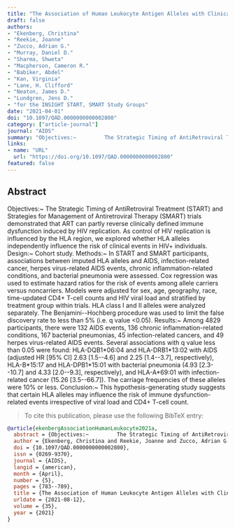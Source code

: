 ```yaml
---
title: "The Association of Human Leukocyte Antigen Alleles with Clinical Disease Progression in HIV-positive Cohorts with Varied Treatment Strategies"
draft: false
authors:
- "Ekenberg, Christina"
- "Reekie, Joanne"
- "Zucco, Adrian G."
- "Murray, Daniel D."
- "Sharma, Shweta"
- "Macpherson, Cameron R."
- "Babiker, Abdel"
- "Kan, Virginia"
- "Lane, H. Clifford"
- "Neaton, James D."
- "Lundgren, Jens D."
- "for the INSIGHT START, SMART Study Groups"
date: "2021-04-01"
doi: "10.1097/QAD.0000000000002800"
category: ["article-journal"]
journal: "AIDS"
summary: "Objectives:~         The Strategic Timing of AntiRetroviral Treatment (START) and Strategies for Management of Antiretroviral Therapy (SMART) trials demonstrated that ART can partly reverse clinically defined immune dysfunction induced by HIV replication. As control of HIV replication is influenced by the HLA region, we explored whether HLA alleles independently influence the risk of clinical events in HIV+ individuals.         Design:~         Cohort study.         Methods:~         In START and SMART participants, associations between imputed HLA alleles and AIDS, infection-related cancer, herpes virus-related AIDS events, chronic inflammation-related conditions, and bacterial pneumonia were assessed. Cox regression was used to estimate hazard ratios for the risk of events among allele carriers versus noncarriers. Models were adjusted for sex, age, geography, race, time-updated CD4+ T-cell counts and HIV viral load and stratified by treatment group within trials. HLA class I and II alleles were analyzed separately. The Benjamini--Hochberg procedure was used to limit the false discovery rate to less than 5% (i.e. q value $<$0.05).         Results:~         Among 4829 participants, there were 132 AIDS events, 136 chronic inflammation-related conditions, 167 bacterial pneumonias, 45 infection-related cancers, and 49 herpes virus-related AIDS events. Several associations with q value less than 0.05 were found: HLA-DQB1$*$06:04 and HLA-DRB1$*$13:02 with AIDS (adjusted HR [95% CI] 2.63 [1.5--4.6] and 2.25 [1.4--3.7], respectively), HLA-B$*$15:17 and HLA-DPB1$*$15:01 with bacterial pneumonia (4.93 [2.3--10.7] and 4.33 [2.0--9.3], respectively), and HLA-A$*$69:01 with infection-related cancer (15.26 [3.5--66.7]). The carriage frequencies of these alleles were 10% or less.         Conclusion:~         This hypothesis-generating study suggests that certain HLA alleles may influence the risk of immune dysfunction-related events irrespective of viral load and CD4+ T-cell count."
links:
- name: "URL"
  url: "https://doi.org/10.1097/QAD.0000000000002800"
featured: false
---
```

## Abstract

Objectives:~         The Strategic Timing of AntiRetroviral Treatment (START) and Strategies for Management of Antiretroviral Therapy (SMART) trials demonstrated that ART can partly reverse clinically defined immune dysfunction induced by HIV replication. As control of HIV replication is influenced by the HLA region, we explored whether HLA alleles independently influence the risk of clinical events in HIV+ individuals.         Design:~         Cohort study.         Methods:~         In START and SMART participants, associations between imputed HLA alleles and AIDS, infection-related cancer, herpes virus-related AIDS events, chronic inflammation-related conditions, and bacterial pneumonia were assessed. Cox regression was used to estimate hazard ratios for the risk of events among allele carriers versus noncarriers. Models were adjusted for sex, age, geography, race, time-updated CD4+ T-cell counts and HIV viral load and stratified by treatment group within trials. HLA class I and II alleles were analyzed separately. The Benjamini--Hochberg procedure was used to limit the false discovery rate to less than 5% (i.e. q value $<$0.05).         Results:~         Among 4829 participants, there were 132 AIDS events, 136 chronic inflammation-related conditions, 167 bacterial pneumonias, 45 infection-related cancers, and 49 herpes virus-related AIDS events. Several associations with q value less than 0.05 were found: HLA-DQB1$*$06:04 and HLA-DRB1$*$13:02 with AIDS (adjusted HR [95% CI] 2.63 [1.5--4.6] and 2.25 [1.4--3.7], respectively), HLA-B$*$15:17 and HLA-DPB1$*$15:01 with bacterial pneumonia (4.93 [2.3--10.7] and 4.33 [2.0--9.3], respectively), and HLA-A$*$69:01 with infection-related cancer (15.26 [3.5--66.7]). The carriage frequencies of these alleles were 10% or less.         Conclusion:~         This hypothesis-generating study suggests that certain HLA alleles may influence the risk of immune dysfunction-related events irrespective of viral load and CD4+ T-cell count.

> To cite this publication, please use the following BibTeX entry:
```bibtex
@article{ekenbergAssociationHumanLeukocyte2021a,
  abstract = {Objectives:~         The Strategic Timing of AntiRetroviral Treatment (START) and Strategies for Management of Antiretroviral Therapy (SMART) trials demonstrated that ART can partly reverse clinically defined immune dysfunction induced by HIV replication. As control of HIV replication is influenced by the HLA region, we explored whether HLA alleles independently influence the risk of clinical events in HIV+ individuals.         Design:~         Cohort study.         Methods:~         In START and SMART participants, associations between imputed HLA alleles and AIDS, infection-related cancer, herpes virus-related AIDS events, chronic inflammation-related conditions, and bacterial pneumonia were assessed. Cox regression was used to estimate hazard ratios for the risk of events among allele carriers versus noncarriers. Models were adjusted for sex, age, geography, race, time-updated CD4+ T-cell counts and HIV viral load and stratified by treatment group within trials. HLA class I and II alleles were analyzed separately. The Benjamini--Hochberg procedure was used to limit the false discovery rate to less than 5% (i.e. q value $<$0.05).         Results:~         Among 4829 participants, there were 132 AIDS events, 136 chronic inflammation-related conditions, 167 bacterial pneumonias, 45 infection-related cancers, and 49 herpes virus-related AIDS events. Several associations with q value less than 0.05 were found: HLA-DQB1$*$06:04 and HLA-DRB1$*$13:02 with AIDS (adjusted HR [95% CI] 2.63 [1.5--4.6] and 2.25 [1.4--3.7], respectively), HLA-B$*$15:17 and HLA-DPB1$*$15:01 with bacterial pneumonia (4.93 [2.3--10.7] and 4.33 [2.0--9.3], respectively), and HLA-A$*$69:01 with infection-related cancer (15.26 [3.5--66.7]). The carriage frequencies of these alleles were 10% or less.         Conclusion:~         This hypothesis-generating study suggests that certain HLA alleles may influence the risk of immune dysfunction-related events irrespective of viral load and CD4+ T-cell count.},
  author = {Ekenberg, Christina and Reekie, Joanne and Zucco, Adrian G. and Murray, Daniel D. and Sharma, Shweta and Macpherson, Cameron R. and Babiker, Abdel and Kan, Virginia and Lane, H. Clifford and Neaton, James D. and Lundgren, Jens D. and for the INSIGHT START, SMART Study Groups},
  doi = {10.1097/QAD.0000000000002800},
  issn = {0269-9370},
  journal = {AIDS},
  langid = {american},
  month = {April},
  number = {5},
  pages = {783--789},
  title = {The Association of Human Leukocyte Antigen Alleles with Clinical Disease Progression in HIV-positive Cohorts with Varied Treatment Strategies},
  urldate = {2021-08-12},
  volume = {35},
  year = {2021}
}
```